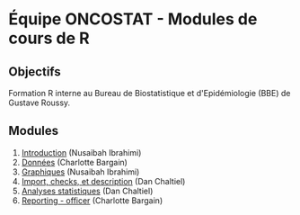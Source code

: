 # Équipe ONCOSTAT - Modules de cours de R

## Objectifs

Formation R interne au Bureau de Biostatistique et d'Epidémiologie (BBE) de Gustave Roussy.

## Modules

1.  [Introduction](modules/1_intro/) (Nusaibah Ibrahimi)
2.  [Données](modules/2_donnees/) (Charlotte Bargain)
3.  [Graphiques](modules/3_graphiques/) (Nusaibah Ibrahimi)
4.  [Import, checks, et description](modules/4_edcimport_crosstable/) (Dan Chaltiel)
5.  [Analyses statistiques](modules/5_analyse/) (Dan Chaltiel)
6.  [Reporting - officer](modules/6_officer/) (Charlotte Bargain)
